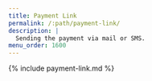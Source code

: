 ```yaml
---
title: Payment Link
permalink: /:path/payment-link/
description: |
  Sending the payment via mail or SMS.
menu_order: 1600
---
```


{% include payment-link.md %}
